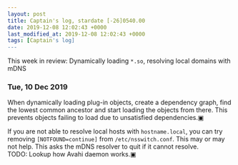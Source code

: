 ```yaml
---
layout: post
title: Captain's log, stardate [-26]0540.00
date: 2019-12-08 12:02:43 +0000
last_modified_at: 2019-12-08 12:02:43 +0000
tags: [Captain's log]
---
```


This week in review: Dynamically loading `*.so`, resolving local domains with
mDNS

<!-- more -->

### Tue, 10 Dec 2019

When dynamically loading plug-in objects, create a dependency graph, find
the lowest common ancestor and start loading the objects from there. This
prevents objects failing to load due to unsatisfied dependencies.▣

If you are not able to resolve local hosts with `hostname.local`, you can try
removing `[NOTFOUND=continue]` from `/etc/nsswitch.conf`. This may or may not
help. This asks the mDNS resolver to quit if it cannot resolve.  
TODO: Lookup how Avahi daemon works.▣
